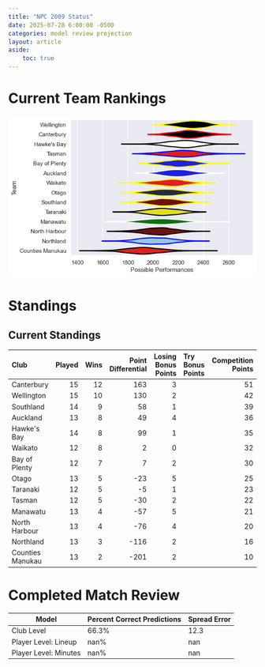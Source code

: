 ```yaml
---  
title: "NPC 2009 Status"  
date: 2025-07-28 6:00:00 -0500  
categories: model review projection  
layout: article  
aside:  
    toc: true  
---
```

# Current Team Rankings


![Club Rankings](plots/rankings_NPC_2009.png)
# Standings

## Current Standings


| Club             |   Played |   Wins |   Point Differential |   Losing Bonus Points | Try Bonus Points   |   Competition Points |
|:-----------------|---------:|-------:|---------------------:|----------------------:|:-------------------|---------------------:|
| Canterbury       |       15 |     12 |                  163 |                     3 |                    |                   51 |
| Wellington       |       15 |     10 |                  130 |                     2 |                    |                   42 |
| Southland        |       14 |      9 |                   58 |                     1 |                    |                   39 |
| Auckland         |       13 |      8 |                   49 |                     4 |                    |                   36 |
| Hawke's Bay      |       14 |      8 |                   99 |                     1 |                    |                   35 |
| Waikato          |       12 |      8 |                    2 |                     0 |                    |                   32 |
| Bay of Plenty    |       12 |      7 |                    7 |                     2 |                    |                   30 |
| Otago            |       13 |      5 |                  -23 |                     5 |                    |                   25 |
| Taranaki         |       12 |      5 |                   -5 |                     1 |                    |                   23 |
| Tasman           |       12 |      5 |                  -30 |                     2 |                    |                   22 |
| Manawatu         |       13 |      4 |                  -57 |                     5 |                    |                   21 |
| North Harbour    |       13 |      4 |                  -76 |                     4 |                    |                   20 |
| Northland        |       13 |      3 |                 -116 |                     2 |                    |                   16 |
| Counties Manukau |       13 |      2 |                 -201 |                     2 |                    |                   10 |



# Completed Match Review


| Model | Percent Correct Predictions | Spread Error |
| ------ | ------ | ------ |
| Club Level | 66.3% | 12.3 |
| Player Level: Lineup | nan% | nan |
| Player Level: Minutes | nan% | nan |

